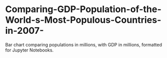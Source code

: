 # Comparing-GDP-Population-of-the-World-s-Most-Populous-Countries-in-2007-
Bar chart comparing populations in millions, with GDP in millions, formatted for Jupyter Notebooks.
